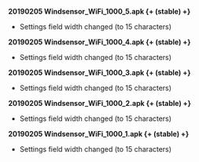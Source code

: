 **20190205 Windsensor_WiFi_1000_5.apk {+ (stable) +}**

* Settings field width changed (to 15 characters)

**20190205 Windsensor_WiFi_1000_4.apk {+ (stable) +}**

* Settings field width changed (to 15 characters)

**20190205 Windsensor_WiFi_1000_3.apk {+ (stable) +}**

* Settings field width changed (to 15 characters)

**20190205 Windsensor_WiFi_1000_2.apk {+ (stable) +}**

* Settings field width changed (to 15 characters)

**20190205 Windsensor_WiFi_1000_1.apk {+ (stable) +}**

* Settings field width changed (to 15 characters)
